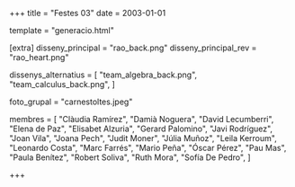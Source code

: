 +++
title = "Festes 03"
date = 2003-01-01

template = "generacio.html"

[extra]
disseny_principal = "rao_back.png"
disseny_principal_rev = "rao_heart.png"

dissenys_alternatius = [
    "team_algebra_back.png",
    "team_calculus_back.png",
]

foto_grupal = "carnestoltes.jpeg"

membres = [
	"Clàudia Ramírez",
	"Damià Noguera",
	"David Lecumberri",
	"Elena de Paz",
	"Elisabet Alzuria",
	"Gerard Palomino",
	"Javi Rodríguez",
	"Joan Vila",
	"Joana Pech",
	"Judit Moner",
	"Júlia Muñoz",
	"Leila Kerroum",
	"Leonardo Costa",
	"Marc Farrés",
	"Mario Peña",
	"Óscar Pérez",
	"Pau Mas",
	"Paula Benítez",
	"Robert Soliva",
	"Ruth Mora",
	"Sofía De Pedro",
]

+++

